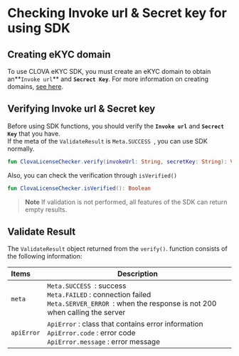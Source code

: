 # Checking Invoke url & Secret key for using SDK

## Creating eKYC domain

To use CLOVA eKYC SDK, you must create an eKYC domain to obtain an**`Invoke url`** and **`Secrect Key`**.
For more information on creating domains, [see here](https://guide-fin.ncloud-docs.com/docs/ko/clovaekyc-apigateway).

## Verifying Invoke url & Secret key

Before using SDK functions, you should verify the **`Invoke url`** and **`Secrect Key`** that you have.<br>If the meta of the `ValidateResult` is `Meta.SUCCESS `, you can use SDK normally.

```kotlin
fun ClovaLicenseChecker.verify(invokeUrl: String, secretKey: String): ValidateResult
```

Also, you can check the verification through `isVerified()`

```kotlin
fun ClovaLicenseChecker.isVerified(): Boolean
```

> **Note**
> If validation is not performed, all features of the SDK can return empty results.

## Validate Result

The `ValidateResult` object returned from the `verify()`. function consists of the following information:

| Items      | Description                                                  |
| :--------- | ------------------------------------------------------------ |
| `meta`     | `Meta.SUCCESS `: success<br/>`Meta.FAILED` : connection failed<br/>`Meta.SERVER_ERROR `: when the response is not 200 when calling the server |
| `apiError` | `ApiError` : class that contains error information<br />`ApiError.code` : error code<br />`ApiError.message` : error message |

